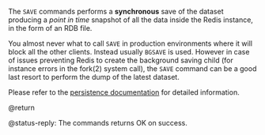 The `SAVE` commands performs a **synchronous** save of the dataset producing a
*point in time* snapshot of all the data inside the Redis instance, in the form
of an RDB file.

You almost never what to call `SAVE` in production environments where it will
block all the other clients. Instead usually `BGSAVE` is used. However in case
of issues preventing Redis to create the background saving child (for instance
errors in the fork(2) system call), the `SAVE` command can be a good last resort
to perform the dump of the latest dataset.

Please refer to the [persistence documentation][tp] for detailed information.

[tp]: /topics/persistence

@return

@status-reply: The commands returns OK on success.
